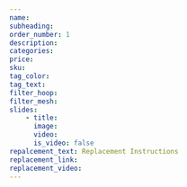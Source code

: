 ```yaml
---
name:
subheading:
order_number: 1
description:
categories:
price:
sku:
tag_color:
tag_text:
filter_hoop: 
filter_mesh: 
slides:
    - title:
      image:
      video:
      is_video: false
repalcement_text: Replacement Instructions
replacement_link: 
replacement_video: 
---
```

